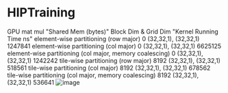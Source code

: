 # HIPTraining

GPU mat mul	"Shared Mem
(bytes)"	Block Dim & Grid Dim	"Kernel 
Running Time ns"
element-wise partitioning (row major)	0	(32,32,1), (32,32,1)	1247841
element-wise partitioning (col major)	0	(32,32,1), (32,32,1)	6625125
element-wise partitioning (col major, memory coalescing)	0	(32,32,1), (32,32,1)	1242242
tile-wise partitioning (row major)	8192	(32,32,1), (32,32,1)	518561
tile-wise partitioning (col major)	8192	(32,32,1), (32,32,1)	678562
tile-wise partitioning (col major, memory coalescing)	8192	(32,32,1), (32,32,1)	536641
![image](https://github.com/user-attachments/assets/77c26db9-5200-4ac4-b395-54c7428e0582)
